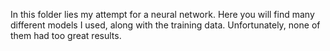 In this folder lies my attempt for a neural network. 
Here you will find many different models I used, along with the training data. Unfortunately, none of them had too great results. 